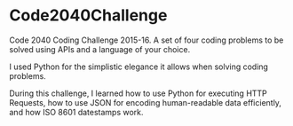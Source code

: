 # Code2040Challenge
Code 2040 Coding Challenge 2015-16. A set of four coding problems to be solved using APIs and a language of your choice. 

I used Python for the simplistic elegance it allows when solving coding problems.

During this challenge, I learned how to use Python for executing HTTP Requests, how to use JSON for encoding human-readable data efficiently, and how ISO 8601 datestamps work. 
